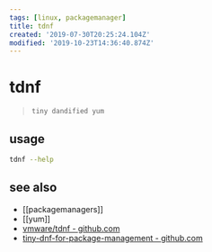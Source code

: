 ```yaml
---
tags: [linux, packagemanager]
title: tdnf
created: '2019-07-30T20:25:24.104Z'
modified: '2019-10-23T14:36:40.874Z'
---
```


# tdnf

> `tiny dandified yum`

## usage
```sh
tdnf --help
```

## see also
- [[packagemanagers]]
- [[yum]]
- [vmware/tdnf - github.com](https://github.com/vmware/tdnf)
- [tiny-dnf-for-package-management - github.com](https://github.com/vmware/photon/blob/master/docs/photon-admin-guide.md#tiny-dnf-for-package-management)


